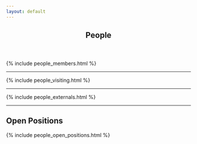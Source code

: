 ```yaml
---
layout: default
---
```


<!-- Main -->
<article id="main">
  <style type="text/css">
    .topic {
      .border-right: 1px lightgrey solid;
    }
  </style>

<header class="major container" markdown="1">

# People 

</header>

<section class="wrapper card style4 container">


{% include people_members.html %}

<hr>

{% include people_visiting.html %}

<hr>

{% include people_externals.html %}

<hr>

<h2 id="career">Open Positions</h2>

{% include people_open_positions.html %}

</section>

</article>
